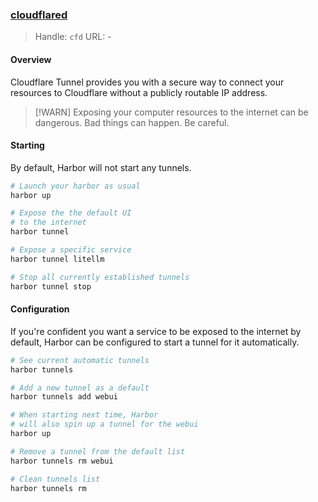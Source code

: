 ### [cloudflared](https://developers.cloudflare.com/cloudflare-one/connections/connect-networks/)

> Handle: `cfd`
> URL: -

#### Overview

Cloudflare Tunnel provides you with a secure way to connect your resources to Cloudflare without a publicly routable IP address.

> [!WARN]
> Exposing your computer resources to the internet can be dangerous. Bad things can happen. Be careful.

#### Starting

By default, Harbor will not start any tunnels.

```bash
# Launch your harbor as usual
harbor up

# Expose the the default UI
# to the internet
harbor tunnel

# Expose a specific service
harbor tunnel litellm

# Stop all currently established tunnels
harbor tunnel stop
```

#### Configuration

If you're confident you want a service to be exposed to the internet by default, Harbor can be configured to start a tunnel for it automatically.

```bash
# See current automatic tunnels
harbor tunnels

# Add a new tunnel as a default
harbor tunnels add webui

# When starting next time, Harbor
# will also spin up a tunnel for the webui
harbor up

# Remove a tunnel from the default list
harbor tunnels rm webui

# Clean tunnels list
harbor tunnels rm
```
